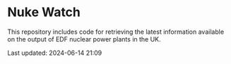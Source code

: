 # Nuke Watch

This repository includes code for retrieving the latest information available on the output of EDF nuclear power plants in the UK.

Last updated: 2024-06-14 21:09